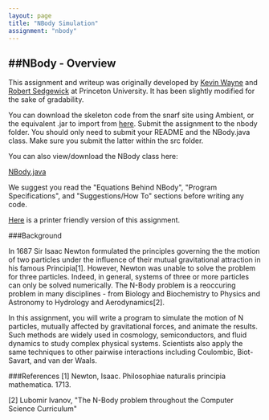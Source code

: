 ```yaml
---
layout: page
title: "NBody Simulation"
assignment: "nbody"
---
```


##NBody - Overview
---

This assignment and writeup was originally developed by [Kevin Wayne](https://www.cs.princeton.edu/~wayne/contact/) and [Robert Sedgewick](https://www.cs.princeton.edu/~rs/) at Princeton University. It has been slightly modified for the sake of gradability. 

You can download the skeleton code from the snarf site using Ambient, or the equivalent .jar to import from [here](/nbody/src/NBody.jar). Submit the assignment to the nbody folder. You should only need to submit your README and the NBody.java class. Make sure you submit the latter within the src folder.

You can also view/download the NBody class here:

[NBody.java](/nbody/code/NBody.html)

We suggest you read the "Equations Behind NBody", "Program Specifications", and "Suggestions/How To" sections before writing any code.

[Here](/nbody/printer-friendly) is a printer friendly version of this assignment.

###Background

In 1687 Sir Isaac Newton formulated the principles governing the the motion of two particles under the influence of their mutual gravitational attraction in his famous Principia[1]. However, Newton was unable to solve the problem for three particles. Indeed, in general, systems of three or more particles can only be solved numerically. The N-Body problem is a reoccuring problem in many disciplines - from Biology and Biochemistry to Physics and Astronomy to Hydrology and Aerodynamics[2].

In this assignment, you will write a program to simulate the motion of N particles, mutually affected by gravitational forces, and animate the results. Such methods are widely used in cosmology, semiconductors, and fluid dynamics to study complex physical systems. Scientists also apply the same techniques to other pairwise interactions including Coulombic, Biot-Savart, and van der Waals.

###References
[1] Newton, Isaac. Philosophiae naturalis principia mathematica. 1713.

[2] Lubomir Ivanov, "The N-Body problem throughout the Computer Science Curriculum"
